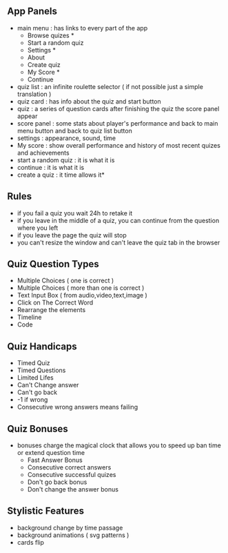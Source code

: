 ## App Panels

- main menu : has links to every part of the app
  - Browse quizes \*
  - Start a random quiz
  - Settings \*
  - About
  - Create quiz
  - My Score \*
  - Continue
- quiz list : an infinite roulette selector ( if not possible just a simple translation )
- quiz card : has info about the quiz and start button
- quiz : a series of question cards after finishing the quiz the score panel appear
- score panel : some stats about player's performance and back to main menu button and back to quiz list button
- settings : appearance, sound, time
- My score : show overall performance and history of most recent quizes and achievements
- start a random quiz : it is what it is
- continue : it is what it is
- create a quiz : it time allows it\*

## Rules

- if you fail a quiz you wait 24h to retake it
- if you leave in the middle of a quiz, you can continue from the question where you left
- if you leave the page the quiz will stop
- you can't resize the window and can't leave the quiz tab in the browser

## Quiz Question Types

- Multiple Choices ( one is correct )
- Multiple Choices ( more than one is correct )
- Text Input Box ( from audio,video,text,image )
- Click on The Correct Word
- Rearrange the elements
- Timeline
- Code

## Quiz Handicaps

- Timed Quiz
- Timed Questions
- Limited Lifes
- Can't Change answer
- Can't go back
- -1 if wrong
- Consecutive wrong answers means failing

## Quiz Bonuses

- bonuses charge the magical clock that allows you to speed up ban time or extend question time
  - Fast Answer Bonus
  - Consecutive correct answers
  - Consecutive successful quizes
  - Don't go back bonus
  - Don't change the answer bonus

## Stylistic Features

- background change by time passage
- background animations ( svg patterns )
- cards flip
